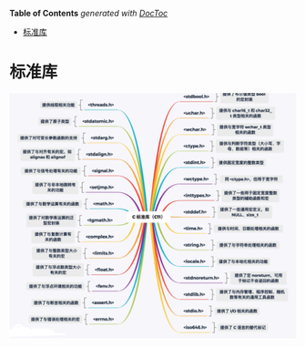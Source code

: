 <!-- START doctoc generated TOC please keep comment here to allow auto update -->
<!-- DON'T EDIT THIS SECTION, INSTEAD RE-RUN doctoc TO UPDATE -->
**Table of Contents**  *generated with [DocToc](https://github.com/thlorenz/doctoc)*

- [标准库](#%E6%A0%87%E5%87%86%E5%BA%93)

<!-- END doctoc generated TOC please keep comment here to allow auto update -->

# 标准库

![img.png](standard_lib.png)